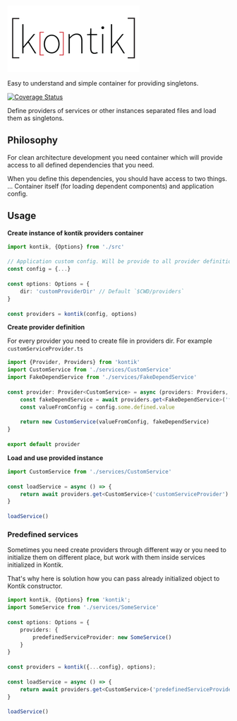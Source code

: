 ![kontik logo](https://raw.githubusercontent.com/bouchal/node-kontik/master/doc/images/logo.png)

Easy to understand and simple container for providing singletons.

[![Coverage Status](https://coveralls.io/repos/github/bouchal/node-kontik/badge.svg?branch=master)](https://coveralls.io/github/bouchal/node-kontik?branch=master)

Define providers of services or other instances separated files and load them as singletons.

## Philosophy

For clean architecture development you need container which will provide access to all defined dependencies that you need.

When you define this dependencies, you should have access to two things. ... Container itself (for loading
dependent components) and application config. 
 

## Usage

__Create instance of kontik providers container__

```typescript
import kontik, {Options} from './src'

// Application custom config. Will be provide to all provider definition
const config = {...}

const options: Options = {
    dir: 'customProviderDir' // Default `$CWD/providers`
}

const providers = kontik(config, options)
```

__Create provider definition__

For every provider you need to create file in providers dir. For example `customServiceProvider.ts`

```typescript
import {Provider, Providers} from 'kontik'
import CustomService from './services/CustomService'
import FakeDependService from './services/FakeDependService'

const provider: Provider<CustomService> = async (providers: Providers, config: any) => {
    const fakeDependService = await providers.get<FakeDependService>('fakeDependService')
    const valueFromConfig = config.some.defined.value
     
    return new CustomService(valueFromConfig, fakeDependService)
}

export default provider
```

__Load and use provided instance__

```typescript
import CustomService from './services/CustomService'

const loadService = async () => {
    return await providers.get<CustomService>('customServiceProvider')
}

loadService()
```

### Predefined services

Sometimes you need create providers through different way or you need to initialize them on different place, but work
with them inside services initialized in Kontik.

That's why here is solution how you can pass already initialized object to Kontik constructor.

```typescript
import kontik, {Options} from 'kontik';
import SomeService from './services/SomeService'

const options: Options = {
    providers: {
        predefinedServiceProvider: new SomeService()
    }
}

const providers = kontik({...config}, options);

const loadService = async () => {
    return await providers.get<CustomService>('predefinedServiceProvider')
}

loadService()
```